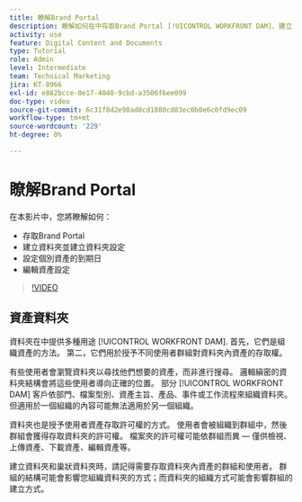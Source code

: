 ```yaml
---
title: 瞭解Brand Portal
description: 瞭解如何在中存取Brand Portal [!UICONTROL WORKFRONT DAM]、建立資料夾、設定個別資產的到期日以及編輯資產設定。
activity: use
feature: Digital Content and Documents
type: Tutorial
role: Admin
level: Intermediate
team: Technical Marketing
jira: KT-8966
exl-id: e882bcce-0e17-4040-9cbd-a3506f6ee099
doc-type: video
source-git-commit: 6c31f8d2e98ad8cd1880cd03ec0b0e6c0fd9ec09
workflow-type: tm+mt
source-wordcount: '229'
ht-degree: 0%

---
```


# 瞭解Brand Portal

在本影片中，您將瞭解如何：

* 存取Brand Portal
* 建立資料夾並建立資料夾設定
* 設定個別資產的到期日
* 編輯資產設定

>[!VIDEO](https://video.tv.adobe.com/v/335229/?quality=12&learn=on)

## 資產資料夾

資料夾在中提供多種用途 [!UICONTROL WORKFRONT DAM]. 首先，它們是組織資產的方法。 第二，它們用於授予不同使用者群組對資料夾內資產的存取權。

有些使用者會瀏覽資料夾以尋找他們想要的資產，而非進行搜尋。 邏輯縝密的資料夾結構會將這些使用者導向正確的位置。 部分 [!UICONTROL WORKFRONT DAM] 客戶依部門、檔案型別、資產主旨、產品、事件或工作流程來組織資料夾。 但適用於一個組織的內容可能無法適用於另一個組織。

資料夾也是授予使用者資產存取許可權的方式。 使用者會被組織到群組中，然後群組會獲得存取資料夾的許可權。 檔案夾的許可權可能依群組而異 — 僅供檢視、上傳資產、下載資產、編輯資產等。

建立資料夾和巢狀資料夾時，請記得需要存取資料夾內資產的群組和使用者。 群組的結構可能會影響您組織資料夾的方式；而資料夾的組織方式可能會影響群組的建立方式。
